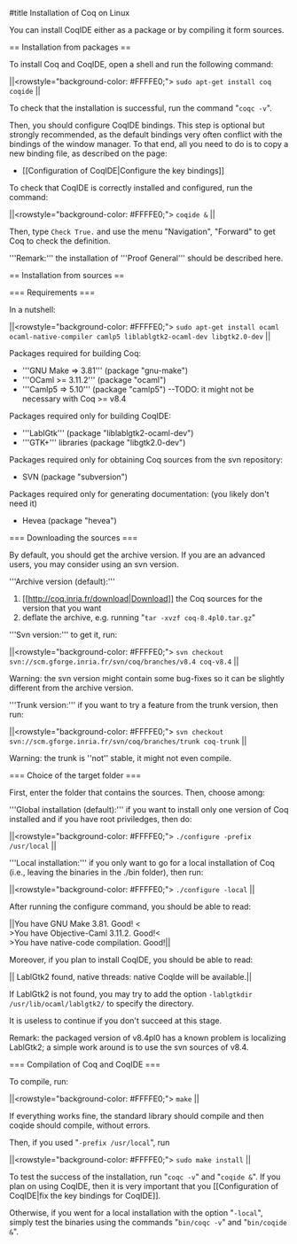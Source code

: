 #title Installation of Coq on Linux

You can install CoqIDE either as a package or by compiling it form sources.

== Installation from packages ==

To install Coq and CoqIDE, open a shell and run the following command: 

||<rowstyle="background-color: #FFFFE0;"> `sudo apt-get install coq coqide` ||

To check that the installation is successful, run the command "`coqc -v`".

Then, you should configure CoqIDE bindings. This step is optional but strongly recommended, as the default bindings very often conflict with the bindings of the window manager.
To that end, all you need to do is to copy a new binding file, as described on the page:

 * [[Configuration of CoqIDE|Configure the key bindings]]

To check that CoqIDE is correctly installed and configured, run the command:

||<rowstyle="background-color: #FFFFE0;"> `coqide &` ||

Then, type `Check True.` and use the menu "Navigation", "Forward" to get Coq to check the definition.


'''Remark:''' the installation of '''Proof General''' should be described here.


== Installation from sources ==

=== Requirements ===

In a nutshell:

||<rowstyle="background-color: #FFFFE0;"> `sudo apt-get install ocaml ocaml-native-compiler camlp5 liblablgtk2-ocaml-dev libgtk2.0-dev` ||

Packages required for building Coq:
 * '''GNU Make => 3.81''' (package "gnu-make")
 * '''OCaml >= 3.11.2''' (package "ocaml")
 * '''Camlp5 => 5.10''' (package "camlp5") --TODO: it might not be necessary with Coq >= v8.4

Packages required only for building CoqIDE:
 * '''LablGtk''' (package "liblablgtk2-ocaml-dev")
 * '''GTK+''' libraries (package "libgtk2.0-dev")

Packages required only for obtaining Coq sources from the svn repository:
 * SVN (package "subversion") 

Packages required only for generating documentation: (you likely don't need it)
 * Hevea (package "hevea")


=== Downloading the sources ===

By default, you should get the archive version. If you are an advanced users, you may consider using an svn version.

'''Archive version (default):''' 
 1. [[http://coq.inria.fr/download|Download]] the Coq sources for the version that you want
 1. deflate the archive, e.g. running "`tar -xvzf coq-8.4pl0.tar.gz`"  

'''Svn version:''' to get it, run:

||<rowstyle="background-color: #FFFFE0;"> `svn checkout svn://scm.gforge.inria.fr/svn/coq/branches/v8.4 coq-v8.4` ||

Warning: the svn version might contain some bug-fixes so it can be slightly different from the archive version.

'''Trunk version:''' if you want to try a feature from the trunk version, then run:

||<rowstyle="background-color: #FFFFE0;"> `svn checkout svn://scm.gforge.inria.fr/svn/coq/branches/trunk coq-trunk` ||

Warning: the trunk is ''not'' stable, it might not even compile.



=== Choice of the target folder ===

First, enter the folder that contains the sources. Then, choose among:

'''Global installation (default):''' if you want to install only one version of Coq installed and if you have root priviledges, then do:

||<rowstyle="background-color: #FFFFE0;"> `./configure -prefix /usr/local` ||

'''Local installation:''' if you only want to go for a local installation of Coq (i.e., leaving the binaries in the ./bin folder), then run:

||<rowstyle="background-color: #FFFFE0;"> `./configure -local` ||

After running the configure command, you should be able to read:

||You have GNU Make 3.81. Good! <<BR>>You have Objective-Caml 3.11.2. Good!<<BR>>You have native-code compilation. Good!||

Moreover, if you plan to install CoqIDE, you should be able to read:

|| LablGtk2 found, native threads: native CoqIde will be available.||

If LablGtk2 is not found, you may try to add the option `-lablgtkdir /usr/lib/ocaml/lablgtk2/` to specify the directory.

It is useless to continue if you don't succeed at this stage.

Remark: the packaged version of v8.4pl0 has a known problem is localizing LablGtk2; a simple work around is to use the svn sources of v8.4.


=== Compilation of Coq and CoqIDE ===

To compile, run:

||<rowstyle="background-color: #FFFFE0;"> `make` ||

If everything works fine, the standard library should compile and then coqide should compile, without errors.

Then, if you used "`-prefix /usr/local`", run 

||<rowstyle="background-color: #FFFFE0;"> `sudo make install` ||

To test the success of the installation, run "`coqc -v`" and "`coqide &`".
If you plan on using CoqIDE, then it is very important that you 
[[Configuration of CoqIDE|fix the key bindings for CoqIDE]].

Otherwise, if you went for a local installation with the option "`-local`", simply 
test the binaries using the commands "`bin/coqc -v`" and "`bin/coqide &`".
